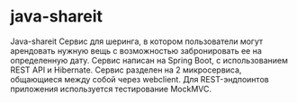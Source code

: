 # java-shareit

Java-shareit
Сервис для шеринга, в котором пользователи могут арендовать нужную вещь с возможностью забронировать ее на определенную дату.
Сервис написан на Spring Boot, с использованием REST API и Hibernate. 
Сервис разделен на 2 микросервиса, общающиеся между собой через webclient.
Для REST-эндпоинтов приложения используется тестирование MockMVC.

